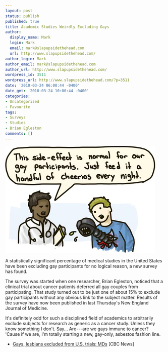 ```yaml
---
layout: post
status: publish
published: true
title: Academic Studies Weirdly Excluding Gays
author:
  display_name: Mark
  login: Mark
  email: mark@slapupsidethehead.com
  url: http://www.slapupsidethehead.com/
author_login: Mark
author_email: mark@slapupsidethehead.com
author_url: http://www.slapupsidethehead.com/
wordpress_id: 3511
wordpress_url: http://www.slapupsidethehead.com/?p=3511
date: '2010-03-24 06:00:44 -0400'
date_gmt: '2010-03-24 10:00:44 -0400'
categories:
- Uncategorized
- Favourite
tags:
- Surveys
- Studies
- Brian Egleston
comments: []
---
```

![Alien pops out of gay research participant's chest.](/wp-content/media/2010/03/side-effect.jpg "Hiss! Hiss!")

A statistically significant percentage of medical studies in the United States have been excluding gay participants for no logical reason, a new survey has found.

The survey was started when one researcher, Brian Egleston, noticed that a clinical trial about cancer patients deferred all gay couples from participating. That study turned out to be just one of about 15% to exclude gay participants without any obvious link to the subject matter. Results of the survey have now been published in last Thursday's New England Journal of Medicine.

It's definitely odd for such a disciplined field of academics to arbitrarily exclude subjects for research as generic as a cancer study. Unless they know something I don't.  Say... Are---are we gays immune to cancer? 'Cause if we are, I'm totally starting a new, gay-only, asbestos fashion line.

- [Gays, lesbians excluded from U.S. trials: MDs](http://www.cbc.ca/health/story/2010/03/17/gay-lesbian-clinical-trial-exclusion.html) [CBC News]
